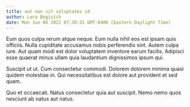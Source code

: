 ```yaml
---
title: aut non sit voluptates id
author: Lora Bogisich
date: Mon Jun 06 2022 07:30:31 GMT-0400 (Eastern Daylight Time)
---
```

Eum quos culpa rerum atque neque. Eum nulla nihil eos est ipsam quis officiis. Nulla cupiditate accusamus nobis perferendis sint. Autem culpa iure. Aut quam modi est dolor voluptatem inventore earum facilis. Adipisci esse quaerat minus ullam quia laudantium dignissimos ipsum qui.

 Suscipit ut ut. Cum consectetur commodi. Dolorem dolorem minima quasi quidem molestiae in. Qui necessitatibus est dolore aut provident et sed quam.

 Quo et occaecati. Natus consectetur quia aut suscipit. Nemo nemo quos nesciunt ab natus aut natus.